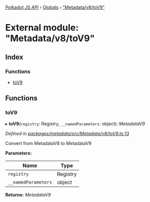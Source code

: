 [Polkadot JS API](../README.md) › [Globals](../globals.md) › ["Metadata/v8/toV9"](_metadata_v8_tov9_.md)

# External module: "Metadata/v8/toV9"

## Index

### Functions

* [toV9](_metadata_v8_tov9_.md#tov9)

## Functions

###  toV9

▸ **toV9**(`registry`: Registry, `__namedParameters`: object): *MetadataV9*

*Defined in [packages/metadata/src/Metadata/v8/toV9.ts:13](https://github.com/polkadot-js/api/blob/b7eeb992cd/packages/metadata/src/Metadata/v8/toV9.ts#L13)*

Convert from MetadataV8 to MetadataV9

**Parameters:**

Name | Type |
------ | ------ |
`registry` | Registry |
`__namedParameters` | object |

**Returns:** *MetadataV9*
